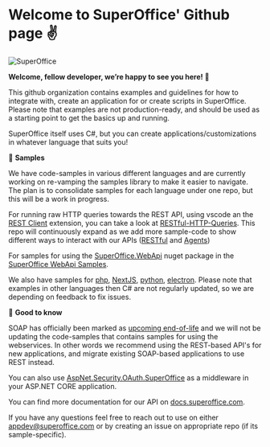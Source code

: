 # Welcome to SuperOffice' Github page :v:

![SuperOffice][superoffice-ico]

**Welcome, fellow developer, we’re happy to see you here! :tada:**

This github organization contains examples and guidelines for how to integrate with, create an application for or create scripts in SuperOffice.
Please note that examples are not production-ready, and should be used as a starting point to get the basics up and running.

SuperOffice itself uses C#, but you can create applications/customizations in whatever language that suits you!

:rocket: **Samples**

We have code-samples in various different languages and are currently working on re-vamping the samples library to make it easier to navigate.
The plan is to consolidate samples for each language under one repo, but this will be a work in progress.

For running raw HTTP queries towards the REST API, using vscode an the [REST Client](https://marketplace.visualstudio.com/items?itemName=humao.rest-client) extension, you can take a look at [RESTful-HTTP-Queries](https://github.com/SuperOffice/RESTful-HTTP-Queries). This repo will continuously expand as we add more sample-code to show different ways to interact with our APIs ([RESTful](https://docs.superoffice.com/en/api/reference/restful/rest/index.html) and [Agents](https://docs.superoffice.com/en/api/reference/restful/agent/index.html))

For samples for using the [SuperOffice.WebApi](https://www.nuget.org/packages/SuperOffice.WebApi) nuget package in the [SuperOffice WebApi Samples](https://github.com/SuperOffice/SuperOffice.WebApi-Samples).

We also have samples for [php](https://github.com/SuperOffice/devnet-php-oidc-soap), [NextJS](https://github.com/SuperOffice/devnet-nextjs-chakraui), [python](https://github.com/SuperOffice/devnet-python-system-user), [electron](https://github.com/SuperOffice/devnet-electron-appauth).
Please note that examples in other languages then C# are not regularly updated, so we are depending on feedback to fix issues.

:rocket: **Good to know**

SOAP has officially been marked as [upcoming end-of-life](https://docs.superoffice.com/release-notes/eol/soap.html) and we will not be updating the code-samples that contains samples for using the webservices.
In other words we recommend using the REST-based API's for new applications, and migrate existing SOAP-based applications to use REST instead.

You can also use [AspNet.Security.OAuth.SuperOffice](https://github.com/aspnet-contrib/AspNet.Security.OAuth.Providers) as a middleware in your ASP.NET CORE application.

You can find more documentation for our API on [docs.superoffice.com](https://docs.superoffice.com/en/api/overview/index.html).

If you have any questions feel free to reach out to use on either [appdev\@superoffice.com](mailto:appdev@superoffice.com) or by creating an issue on appropriate repo (if its sample-specific).

<!-- Reference links -->
[superoffice-ico]: ./OWL.ICO
